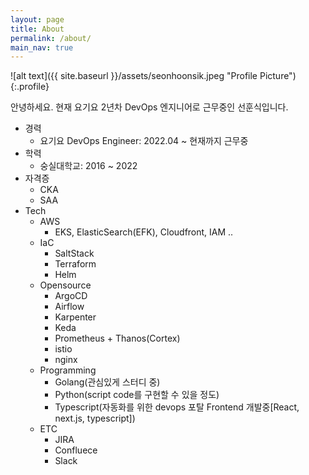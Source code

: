 ```yaml
---
layout: page
title: About
permalink: /about/
main_nav: true
---
```


![alt text]({{ site.baseurl }}/assets/seonhoonsik.jpeg "Profile Picture"){:.profile}

안녕하세요. 현재 요기요 2년차 DevOps 엔지니어로 근무중인 선훈식입니다.

- 경력
  - 요기요 DevOps Engineer: 2022.04 ~ 현재까지 근무중
- 학력
  - 숭실대학교: 2016 ~ 2022
- 자격증
  - CKA
  - SAA
- Tech
  - AWS
    - EKS, ElasticSearch(EFK), Cloudfront, IAM ..
  - IaC
    - SaltStack
    - Terraform
    - Helm
  - Opensource
    - ArgoCD
    - Airflow
    - Karpenter
    - Keda
    - Prometheus + Thanos(Cortex)
    - istio
    - nginx
  - Programming
    - Golang(관심있게 스터디 중)
    - Python(script code를 구현할 수 있을 정도)
    - Typescript(자동화를 위한 devops 포탈 Frontend 개발중[React, next.js, typescript])
  - ETC
    - JIRA
    - Confluece
    - Slack
